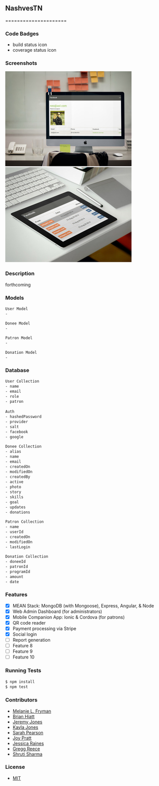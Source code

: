 ## NashvesTN
=====================
### Code Badges
- build status icon
- coverage status icon

### Screenshots
![Image1](https://raw.githubusercontent.com/banjeremy/nashvestn-server/master/docs/screenshots/one.jpg)
![Image2](https://raw.githubusercontent.com/banjeremy/nashvestn-server/master/docs/screenshots/two.jpg)

### Description
forthcoming

### Models
```
User Model
-
```

```
Donee Model
-
```

```
Patron Model
-
```

```
Donation Model
-
```

### Database
```
User Collection
- name
- email
- role
- patron

Auth
- hashedPassword
- provider
- salt
- facebook
- google
```

```
Donee Collection
- alias
- name
- email
- createdOn
- modifiedOn
- createdBy
- active
- photo
- story
- skills
- goal
- updates
- donations
```

```
Patron Collection
- name
- userId
- createdOn
- modifiedOn
- lastLogin
```

```
Donation Collection
- doneeId
- patronId
- programId
- amount
- date
```
### Features
- [x] MEAN Stack: MongoDB (with Mongoose), Express, Angular, & Node
- [x] Web Admin Dashboard (for administrators)
- [x] Mobile Companion App: Ionic & Cordova (for patrons)
- [x] QR code reader
- [x] Payment processing via Stripe
- [x] Social login
- [ ] Report generation
- [ ] Feature 8
- [ ] Feature 9
- [ ] Feature 10

### Running Tests
```bash
$ npm install
$ npm test
```

### Contributors
- [Melanie L. Fryman](https://github.com/mlfryman)
- [Brian Hiatt](https://github.com/bchiatt)
- [Jeremy Jones](https://github.com/banjeremy)
- [Kayla Jones](https://github.com/kaylalynjones)
- [Sarah Pearson](https://github.com/SarahMPearson)
- [Joy Pratt](https://github.com/JoyP)
- [Jessica Raines](https://github.com/jessicafraines)
- [Gregg Reece](https://github.com/undeadfish)
- [Shruti Sharma](https://github.com/shrutijalewar)

### License
- [MIT](LICENSE)
